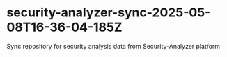 # security-analyzer-sync-2025-05-08T16-36-04-185Z
Sync repository for security analysis data from Security-Analyzer platform
